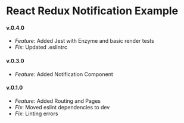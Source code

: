 # React Redux Notification Example

#### v.0.4.0
* *Feature*: Added Jest with Enzyme and basic render tests
* *Fix*: Updated .eslintrc

#### v.0.3.0
* *Feature*: Added Notification Component

#### v.0.1.0
* *Feature*: Added Routing and Pages
* *Fix*: Moved eslint dependencies to dev
* *Fix*: Linting errors

